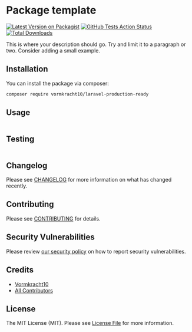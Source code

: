 # Package template

[![Latest Version on Packagist](https://img.shields.io/packagist/v/vormkracht10/laravel-production-ready.svg?style=flat-square)](https://packagist.org/packages/vormkracht10/laravel-production-ready)
[![GitHub Tests Action Status](https://img.shields.io/github/workflow/status/vormkracht10/laravel-production-ready/Tests?label=tests)](https://github.com/vormkracht10/laravel-production-ready/actions?query=workflow%3ATests+branch%3Amaster)
[![Total Downloads](https://img.shields.io/packagist/dt/vormkracht10/laravel-production-ready.svg?style=flat-square)](https://packagist.org/packages/vormkracht10/laravel-production-ready)

This is where your description should go. Try and limit it to a paragraph or two. Consider adding a small example.

## Installation

You can install the package via composer:

```bash
composer require vormkracht10/laravel-production-ready
```

## Usage

```php

```

## Testing

```bash

```

## Changelog

Please see [CHANGELOG](CHANGELOG.md) for more information on what has changed recently.

## Contributing

Please see [CONTRIBUTING](.github/CONTRIBUTING.md) for details.

## Security Vulnerabilities

Please review [our security policy](../../security/policy) on how to report security vulnerabilities.

## Credits

- [Vormkracht10](https://github.com/vormkracht10)
- [All Contributors](../../contributors)

## License

The MIT License (MIT). Please see [License File](LICENSE.md) for more information.
